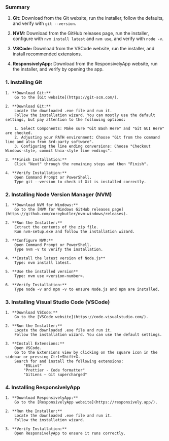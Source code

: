 ﻿### Summary
1. **Git:** Download from the Git website, run the installer, follow the defaults, and verify with `git --version`.

2. **NVM:** Download from the GitHub releases page, run the installer, configure with `nvm install latest` and `nvm use`, and verify with `node -v`.

3. **VSCode:** Download from the VSCode website, run the installer, and install recommended extensions.

4. **ResponsivelyApp:** Download from the ResponsivelyApp website, run the installer, and verify by opening the app.

### 1. Installing Git
	1. **Download Git:**
		Go to the [Git website](https://git-scm.com/).
   
	2. **Download Git:**
		Locate the downloaded .exe file and run it.
		Follow the installation wizard. You can mostly use the default settings, but pay attention to the following options:
		
		1. Select Components: Make sure "Git Bash Here" and "Git GUI Here" are checked.
		2. Adjusting your PATH environment: Choose "Git from the command line and also from 3rd-party software".
		3. Configuring the line ending conversions: Choose "Checkout Windows-style, commit Unix-style line endings".
		
	3. **Finish Installation:**
		Click "Next" through the remaining steps and then "Finish".
		
	4. **Verify Installation:**
		Open Command Prompt or PowerShell.
		Type git --version to check if Git is installed correctly.
	
	
### 2. Installing Node Version Manager (NVM)
	1. **Download NVM for Windows:**
		Go to the [NVM for Windows GitHub releases page](https://github.com/coreybutler/nvm-windows/releases).

	2. **Run the Installer:**
		Extract the contents of the zip file.
		Run nvm-setup.exe and follow the installation wizard.
	
	3. **Configure NVM:**
		Open Command Prompt or PowerShell.
		Type nvm -v to verify the installation.
	
	4. **Install the latest version of Node.js** 
		Type: nvm install latest.
		
	5. **Use the installed version** 
		Type: nvm use <version-number>.
		
	6. **Verify Installation:**
		Type node -v and npm -v to ensure Node.js and npm are installed.
		
### 3. Installing Visual Studio Code (VSCode)
	1. **Download VSCode:**
		Go to the [VSCode website](https://code.visualstudio.com/).
		
	2. **Run the Installer:**
		Locate the downloaded .exe file and run it.
		Follow the installation wizard. You can use the default settings.
		
	3. **Install Extensions:**
		Open VSCode.
		Go to the Extensions view by clicking on the square icon in the sidebar or pressing Ctrl+Shift+X.
		Search for and install the following extensions:
			"ESLint"
			"Prettier - Code formatter"
			"GitLens — Git supercharged"
			
### 4. Installing ResponsivelyApp
	1. **Download ResponsivelyApp:**
		Go to the [ResponsivelyApp website](https://responsively.app/).
		
	2. **Run the Installer:**
		Locate the downloaded .exe file and run it.
		Follow the installation wizard.
	
	3. **Verify Installation:**
		Open ResponsivelyApp to ensure it runs correctly.
